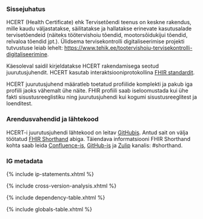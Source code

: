 
### Sissejuhatus

HCERT (Health Certificate) ehk Tervisetõendi teenus on keskne rakendus, mille kaudu väljastatakse, säilitatakse ja hallatakse erinevate kasutusalade tervisetõendeid (näiteks töötervishoiu tõendid, mootorsõidukijui tõendid, relvaloa tõendid jpt.). 
Ülidsema tervisekontrolli digitaliseerimise projekti tutvustuse leiab lehelt: https://www.tehik.ee/tootervishoiu-tervisekontrolli-digitaliseerimine.
 

Käesoleval saidil kirjeldatakse HCERT rakendamisega seotud juurutusjuhendit. HCERT kasutab interaktsiooniprotokollina [FHIR 
standardit](http://fhir.hl7.org). 

HCERT juurutusjuhend määratleb toetatud profiilide komplekti ja pakub iga profiili jaoks vähemalt ühe näite.
FHIR profiili saab iseloomustada kui ühe fakti sisustusreeglistiku ning juurutusjuhendi kui kogumi sisustusreeglitest ja loenditest.

### Arendusvahendid ja lähtekood

HCERT-i juurutusjuhendi lähtekood on leitav [GitHubis](https://github.com/HL7EE/ig-ee-hcert).
Antud sait on välja töötatud [FHIR Shorthand](https://build.fhir.org/ig/HL7/fhir-shorthand) abiga.
Täiendava informatsiooni FHIR Shorthand kohta saab leida [Confluence-is](https://confluence.hl7.org/display/FHIRI/FHIR+Shorthand), [GitHub-is](https://github.com/HL7/fhir-shorthand) ja [Zulip](https://chat.fhir.org) kanalis: #shorthand.


### IG metadata

{% include ip-statements.xhtml %}

{% include cross-version-analysis.xhtml %}

{% include dependency-table.xhtml %}

{% include globals-table.xhtml %}

